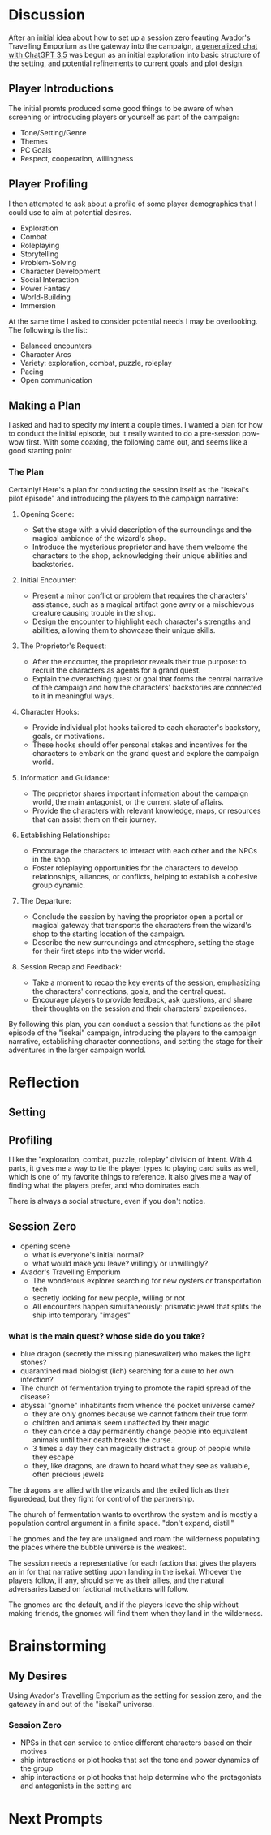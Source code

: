 # Discussion

After an [initial idea](0-backstory.md) about how to set up a session zero feauting Avador's Travelling Emporium as the gateway into the campaign, [a generalized chat with ChatGPT 3.5](0-gpt_3_5-0.md) was begun as an initial exploration into basic structure of the setting, and potential refinements to current goals and plot design.

## Player Introductions

The initial promts produced some good things to be aware of when screening or introducing players or yourself as part of the campaign:
- Tone/Setting/Genre
- Themes
- PC Goals
- Respect, cooperation, willingness

## Player Profiling

I then attempted to ask about a profile of some player demographics that I could use to aim at potential desires.

- Exploration
- Combat
- Roleplaying
- Storytelling
- Problem-Solving
- Character Development
- Social Interaction
- Power Fantasy
- World-Building
- Immersion

At the same time I asked to consider potential needs I may be overlooking. The following is the list:

- Balanced encounters
- Character Arcs
- Variety: exploration, combat, puzzle, roleplay
- Pacing
- Open communication

## Making a Plan

I asked and had to specify my intent a couple times. I wanted a plan for how to conduct the initial episode, but it really wanted to do a pre-session pow-wow first. With some coaxing, the following came out, and seems like a good starting point

### The Plan

Certainly! Here's a plan for conducting the session itself as the "isekai's pilot episode" and introducing the players to the campaign narrative:

1. Opening Scene:
   - Set the stage with a vivid description of the surroundings and the magical ambiance of the wizard's shop.
   - Introduce the mysterious proprietor and have them welcome the characters to the shop, acknowledging their unique abilities and backstories.

2. Initial Encounter:
   - Present a minor conflict or problem that requires the characters' assistance, such as a magical artifact gone awry or a mischievous creature causing trouble in the shop.
   - Design the encounter to highlight each character's strengths and abilities, allowing them to showcase their unique skills.

3. The Proprietor's Request:
   - After the encounter, the proprietor reveals their true purpose: to recruit the characters as agents for a grand quest.
   - Explain the overarching quest or goal that forms the central narrative of the campaign and how the characters' backstories are connected to it in meaningful ways.

4. Character Hooks:
   - Provide individual plot hooks tailored to each character's backstory, goals, or motivations.
   - These hooks should offer personal stakes and incentives for the characters to embark on the grand quest and explore the campaign world.

5. Information and Guidance:
   - The proprietor shares important information about the campaign world, the main antagonist, or the current state of affairs.
   - Provide the characters with relevant knowledge, maps, or resources that can assist them on their journey.

6. Establishing Relationships:
   - Encourage the characters to interact with each other and the NPCs in the shop.
   - Foster roleplaying opportunities for the characters to develop relationships, alliances, or conflicts, helping to establish a cohesive group dynamic.

7. The Departure:
   - Conclude the session by having the proprietor open a portal or magical gateway that transports the characters from the wizard's shop to the starting location of the campaign.
   - Describe the new surroundings and atmosphere, setting the stage for their first steps into the wider world.

8. Session Recap and Feedback:
   - Take a moment to recap the key events of the session, emphasizing the characters' connections, goals, and the central quest.
   - Encourage players to provide feedback, ask questions, and share their thoughts on the session and their characters' experiences.

By following this plan, you can conduct a session that functions as the pilot episode of the "isekai" campaign, introducing the players to the campaign narrative, establishing character connections, and setting the stage for their adventures in the larger campaign world.

# Reflection

## Setting

## Profiling

I like the "exploration, combat, puzzle, roleplay" division of intent. With 4 parts, it gives me a way to tie the player types to playing card suits as well, which is one of my favorite things to reference. It also gives me a way of finding what the players prefer, and who dominates each.

There is always a social structure, even if you don't notice.

## Session Zero

- opening scene
	- what is everyone's initial normal?
	- what would make you leave? willingly or unwillingly?
- Avador's Travelling Emporium
	- The wonderous explorer searching for new oysters or transportation tech
	- secretly looking for new people, willing or not
	- All encounters happen simultaneously: prismatic jewel that splits the ship into temporary "images"

### what is the main quest? whose side do you take?

- blue dragon (secretly the missing planeswalker) who makes the light stones?
- quarantined mad biologist (lich) searching for a cure to her own infection?
- The church of fermentation trying to promote the rapid spread of the disease?
- abyssal "gnome" inhabitants from whence the pocket universe came?
	- they are only gnomes because we cannot fathom their true form
	- children and animals seem unaffected by their magic
	- they can once a day permanently change people into equivalent animals until their death breaks the curse.
	- 3 times a day they can magically distract a group of people while they escape
	- they, like dragons, are drawn to hoard what they see as valuable, often precious jewels

The dragons are allied with the wizards and the exiled lich as their figuredead, but they fight for control of the partnership.

The church of fermentation wants to overthrow the system and is mostly a population control argument in a finite space. "don't expand, distill"

The gnomes and the fey are unaligned and roam the wilderness populating the places where the bubble universe is the weakest.

The session needs a representative for each faction that gives the players an in for that narrative setting upon landing in the isekai. Whoever the players follow, if any, should serve as their allies, and the natural adversaries based on factional motivations will follow.

The gnomes are the default, and if the players leave the ship without making friends, the gnomes will find them when they land in the wilderness.

# Brainstorming

## My Desires

Using Avador's Travelling Emporium as the setting for session zero, and the gateway in and out of the "isekai" universe.

### Session Zero

- NPSs in  that can service to entice different characters based on their motives
- ship interactions or plot hooks that set the tone and power dynamics of the group
- ship interactions or plot hooks that help determine who the protagonists and antagonists in the setting are

# Next Prompts